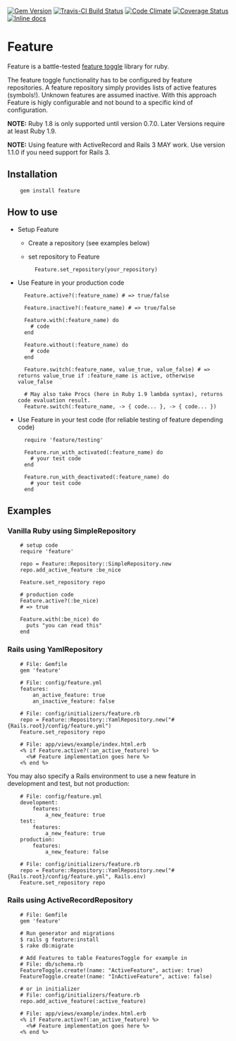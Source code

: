 [![Gem Version](https://badge.fury.io/rb/feature.svg)](https://rubygems.org/gems/feature)
[![Travis-CI Build Status](https://travis-ci.org/mgsnova/feature.svg)](https://travis-ci.org/mgsnova/feature)
[![Code Climate](https://codeclimate.com/github/mgsnova/feature.svg)](https://codeclimate.com/github/mgsnova/feature)
[![Coverage Status](http://img.shields.io/coveralls/mgsnova/feature/master.svg)](https://coveralls.io/r/mgsnova/feature)
[![Inline docs](http://inch-ci.org/github/mgsnova/feature.svg)](http://inch-ci.org/github/mgsnova/feature)

# Feature

Feature is a battle-tested [feature toggle](http://martinfowler.com/bliki/FeatureToggle.html) library for ruby.

The feature toggle functionality has to be configured by feature repositories. A feature repository simply provides lists of active features (symbols!). Unknown features are assumed inactive.
With this approach Feature is higly configurable and not bound to a specific kind of configuration.

**NOTE:** Ruby 1.8 is only supported until version 0.7.0. Later Versions require at least Ruby 1.9.

**NOTE:** Using feature with ActiveRecord and Rails 3 MAY work. Use version 1.1.0 if you need support for Rails 3.

## Installation

        gem install feature

## How to use

* Setup Feature
    * Create a repository (see examples below)
    * set repository to Feature

            Feature.set_repository(your_repository)

* Use Feature in your production code

        Feature.active?(:feature_name) # => true/false

        Feature.inactive?(:feature_name) # => true/false

        Feature.with(:feature_name) do
          # code
        end

        Feature.without(:feature_name) do
          # code
        end

        Feature.switch(:feature_name, value_true, value_false) # => returns value_true if :feature_name is active, otherwise value_false

        # May also take Procs (here in Ruby 1.9 lambda syntax), returns code evaluation result.
        Feature.switch(:feature_name, -> { code... }, -> { code... })

* Use Feature in your test code (for reliable testing of feature depending code)

        require 'feature/testing'

        Feature.run_with_activated(:feature_name) do
          # your test code
        end

        Feature.run_with_deactivated(:feature_name) do
          # your test code
        end

## Examples

### Vanilla Ruby using SimpleRepository

        # setup code
        require 'feature'

        repo = Feature::Repository::SimpleRepository.new
        repo.add_active_feature :be_nice

        Feature.set_repository repo

        # production code
        Feature.active?(:be_nice)
        # => true

        Feature.with(:be_nice) do
          puts "you can read this"
        end

### Rails using YamlRepository

        # File: Gemfile
        gem 'feature'

        # File: config/feature.yml
        features:
            an_active_feature: true
            an_inactive_feature: false

        # File: config/initializers/feature.rb
        repo = Feature::Repository::YamlRepository.new("#{Rails.root}/config/feature.yml")
        Feature.set_repository repo

        # File: app/views/example/index.html.erb
        <% if Feature.active?(:an_active_feature) %>
          <%# Feature implementation goes here %>
        <% end %>

You may also specify a Rails environment to use a new feature in development and test, but not production:

        # File: config/feature.yml
        development:
            features:
                a_new_feature: true
        test:
            features:
                a_new_feature: true
        production:
            features:
                a_new_feature: false

        # File: config/initializers/feature.rb
        repo = Feature::Repository::YamlRepository.new("#{Rails.root}/config/feature.yml", Rails.env)
        Feature.set_repository repo

### Rails using ActiveRecordRepository

        # File: Gemfile
        gem 'feature'

        # Run generator and migrations
        $ rails g feature:install
        $ rake db:migrate

        # Add Features to table FeaturesToggle for example in
        # File: db/schema.rb
        FeatureToggle.create!(name: "ActiveFeature", active: true)
        FeatureToggle.create!(name: "InActiveFeature", active: false)

        # or in initializer
        # File: config/initializers/feature.rb
        repo.add_active_feature(:active_feature)

        # File: app/views/example/index.html.erb
        <% if Feature.active?(:an_active_feature) %>
          <%# Feature implementation goes here %>
        <% end %>
